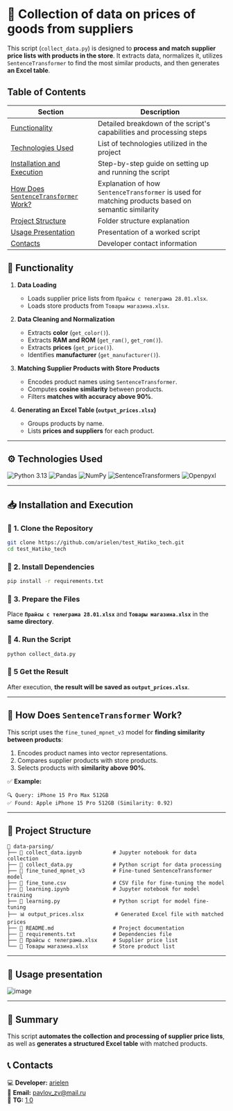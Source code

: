 # **📌 Collection of data on prices of goods from suppliers**

This script (`collect_data.py`) is designed to **process and match supplier price lists with products in the store**. It extracts data, normalizes it, utilizes `SentenceTransformer` to find the most similar products, and then generates **an Excel table**.

## Table of Contents
| Section | Description |
|---------|------------|
| [Functionality](#-functionality) | Detailed breakdown of the script's capabilities and processing steps |
| [Technologies Used](#️-technologies-used) | List of technologies utilized in the project |
| [Installation and Execution](#-installation-and-execution) | Step-by-step guide on setting up and running the script |
| [How Does `SentenceTransformer` Work?](#-how-does-sentencetransformer-work) | Explanation of how `SentenceTransformer` is used for matching products based on semantic similarity |
| [Project Structure](#-project-structure) | Folder structure explanation |
| [Usage Presentation](#-usage-presentation) | Presentation of a worked script |
| [Contacts](#-contacts) | Developer contact information |

## **🚀 Functionality**
1. **Data Loading**  
   - Loads supplier price lists from `Прайсы с телеграма 28.01.xlsx`.
   - Loads store products from `Товары магазина.xlsx`.

2. **Data Cleaning and Normalization**  
   - Extracts **color** (`get_color()`).
   - Extracts **RAM and ROM** (`get_ram()`, `get_rom()`).
   - Extracts **prices** (`get_price()`).
   - Identifies **manufacturer** (`get_manufacturer()`).

3. **Matching Supplier Products with Store Products**  
   - Encodes product names using `SentenceTransformer`.
   - Computes **cosine similarity** between products.
   - Filters **matches with accuracy above 90%**.

4. **Generating an Excel Table (`output_prices.xlsx`)**  
   - Groups products by name.
   - Lists **prices and suppliers** for each product.

---

## ⚙️ **Technologies Used**
![Python 3.13](https://img.shields.io/badge/Python-3.13-000000?style=for-the-badge&labelColor=fafbfc&logo=python&logoColor=306998&color=2b3137) ![Pandas](https://img.shields.io/badge/Pandas-2b3137?style=for-the-badge&logo=pandas) ![NumPy](https://img.shields.io/badge/NumPy-2b3137?style=for-the-badge&logo=numpy) ![SentenceTransformers](https://img.shields.io/badge/Sentence_Transformers-Custom_Model_v3-000000?style=for-the-badge&labelColor=fafbfc&logo=pytorch&logoColor=306998&color=2b3137) ![Openpyxl](https://img.shields.io/badge/Openpyxl-2b3137?style=for-the-badge&logo=googlesheets)

---

## **📥 Installation and Execution**
### 🔹 **1. Clone the Repository**
```bash
git clone https://github.com/arielen/test_Hatiko_tech.git
cd test_Hatiko_tech
```

### 🔹 **2. Install Dependencies**
```bash
pip install -r requirements.txt
```

### 🔹 **3. Prepare the Files**
Place **`Прайсы с телеграма 28.01.xlsx`** and **`Товары магазина.xlsx`** in the **same directory**.

### 🔹 **4. Run the Script**
```bash
python collect_data.py
```

### 🔹 **5 Get the Result**
After execution, **the result will be saved as `output_prices.xlsx`**.

---

## **📌 How Does `SentenceTransformer` Work?**
This script uses the `fine_tuned_mpnet_v3` model for **finding similarity between products**:
1. Encodes product names into vector representations.
2. Compares supplier products with store products.
3. Selects products with **similarity above 90%**.

✅ **Example:**
```
🔍 Query: iPhone 15 Pro Max 512GB
✅ Found: Apple iPhone 15 Pro 512GB (Similarity: 0.92)
```

---

## 📜 **Project Structure**
```
📂 data-parsing/
├── 📜 collect_data.ipynb          # Jupyter notebook for data collection
├── 📝 collect_data.py             # Python script for data processing
├── 📂 fine_tuned_mpnet_v3         # Fine-tuned SentenceTransformer model
├── 📜 fine_tune.csv               # CSV file for fine-tuning the model
├── 📜 learning.ipynb              # Jupyter notebook for model training
├── 📝 learning.py                 # Python script for model fine-tuning
├── 📊 output_prices.xlsx          # Generated Excel file with matched prices
├── 📜 README.md                   # Project documentation
├── 📜 requirements.txt            # Dependencies file
├── 📜 Прайсы с телеграма.xlsx     # Supplier price list
└── 📜 Товары магазина.xlsx        # Store product list
```

---

## 🎥 **Usage presentation**
![image](https://github.com/user-attachments/assets/3d87470d-def5-4ebe-a605-b44517d80d37)

---

## **🎯 Summary**
This script **automates the collection and processing of supplier price lists**, as well as **generates a structured Excel table** with matched products.

## 📞 **Contacts**
💻 **Developer:** [arielen](https://github.com/arielen)  
📧 **Email:** pavlov_zv@mail.ru  
📧 **TG:** [1 0](https://t.me/touch_con)  
